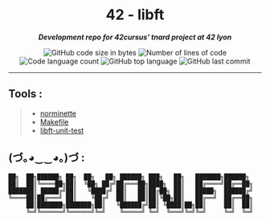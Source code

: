 <h1 align="center">
	42 - libft
</h1>

<p align="center">
	<b><i>Development repo for 42cursus' tnard project at 42 lyon</i></b><br>
</p>

<p align="center">
	<img alt="GitHub code size in bytes" src="https://img.shields.io/github/languages/code-size/PandeoF1/42-libft?color=blueviolet" />
	<img alt="Number of lines of code" src="https://img.shields.io/tokei/lines/github/PandeoF1/42-libft?color=blueviolet" />
	<img alt="Code language count" src="https://img.shields.io/github/languages/count/PandeoF1/42-libft?color=blue" />
	<img alt="GitHub top language" src="https://img.shields.io/github/languages/top/PandeoF1/42-libft?color=blue" />
	<img alt="GitHub last commit" src="https://img.shields.io/github/last-commit/PandeoF1/42-libft?color=brightgreen" />
</p>

---

## Tools :
 > - [norminette](https://github.com/42School/norminette) <br />
 > - [Makefile](https://github.com/PandeoF1/makefile) <br />
 > - [libft-unit-test](https://github.com/alelievr/libft-unit-test) <br />

## (づ｡◕‿‿◕｡)づ :
```
██╗  ██╗██████╗ ██╗  ██╗   ██╗ ██████╗ ███╗   ██╗   ███████╗██████╗ 
██║  ██║╚════██╗██║  ╚██╗ ██╔╝██╔═══██╗████╗  ██║   ██╔════╝██╔══██╗
███████║ █████╔╝██║   ╚████╔╝ ██║   ██║██╔██╗ ██║   █████╗  ██████╔╝
╚════██║██╔═══╝ ██║    ╚██╔╝  ██║   ██║██║╚██╗██║   ██╔══╝  ██╔══██╗
     ██║███████╗███████╗██║   ╚██████╔╝██║ ╚████║██╗██║     ██║  ██║
     ╚═╝╚══════╝╚══════╝╚═╝    ╚═════╝ ╚═╝  ╚═══╝╚═╝╚═╝     ╚═╝  ╚═╝
```
